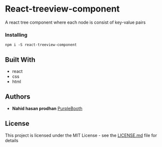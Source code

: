 # React-treeview-component

A react tree component where each node is consist of key-value pairs

### Installing

```
npm i -S react-treeview-component
```

## Built With

* react
* css
* html

## Authors

* **Nahid hasan prodhan**  [PurpleBooth](https://github.com/prodhan29)

## License

This project is licensed under the MIT License - see the [LICENSE.md](LICENSE.md) file for details

